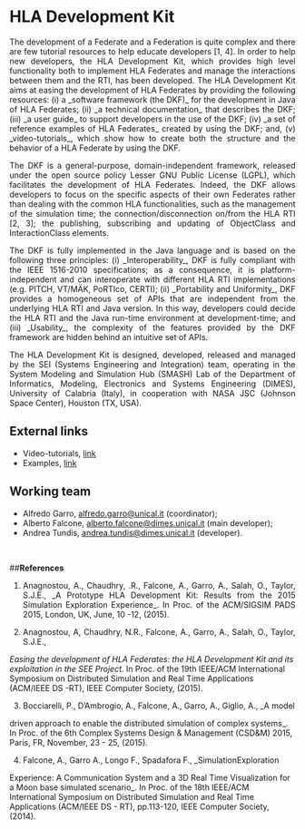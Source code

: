 # HLA Development Kit

<p align="justify">
The development of a Federate and a Federation is quite complex and there are few tutorial resources to help educate developers [1, 4]. In order to help new developers, the HLA Development Kit, which provides high level functionality both to implement HLA Federates and manage the interactions between them and the RTI, has been developed.The HLA Development Kit aims at easing the development of HLA Federates by providing the following resources: (i) a _software framework (the DKF)_ for the development in Java of HLA Federates; (ii) _a technical documentation_ that describes the DKF; (iii) _a user guide_ to support developers in the use of the DKF; (iv) _a set of reference examples of HLA Federates_ created by using the DKF; and, (v) _video-tutorials_, which show how to create both the structure and the behavior of a HLA Federate by using the DKF.
</p>

<p align="justify">
The DKF is a general-purpose, domain-independent framework, released under the open source policy Lesser GNU Public License (LGPL), which facilitates the development of HLA Federates. Indeed, the DKF allows developers to focus on the specific aspects of their own Federates rather than dealing with the common HLA functionalities, such as the management of the simulation time; the connection/disconnection on/from the HLA RTI [2, 3]; the publishing, subscribing and updating of ObjectClass and InteractionClass elements. </p>

<p align="justify">The DKF is fully implemented in the Java language and is based on the following three principles: (i) _Interoperability_, DKF is fully compliant with the IEEE 1516-2010 specifications; as a consequence, it is platform-independent and can interoperate with different HLA RTI implementations (e.g. PITCH, VT/MÄK, PoRTIco, CERTI); (ii) _Portability and Uniformity_, DKF provides a homogeneous set of APIs that are independent from the underlying HLA RTI and Java version. In this way, developers could decide the HLA RTI and the Java run-time environment at development-time; and (iii) _Usability_, the complexity of the features provided by the DKF framework are hidden behind an intuitive set of APIs.
</p>

<p align="justify">
The HLA Development Kit is designed, developed, released and managed by the SEI (Systems Engineering and Integration) team, operating in the System Modeling and Simulation Hub (SMASH) Lab of the Department of Informatics, Modeling, Electronics and Systems Engineering (DIMES), University of Calabria (Italy), in cooperation with NASA JSC (Johnson Space Center), Houston (TX, USA).
</p>


## **External links**

*  Video-tutorials, [link](https://drive.google.com/folderview?id=0B6Txsul1iIJmflNPQmxudDV1eVZ3NXNKbGVmNEcwODU2TkpYOElxY2lzYV9USVJIbjJsRTg&usp=sharing)
*  Examples, [link]()

## **Working team**

*  Alfredo Garro, [alfredo.garro@unical.it](mailto:alfredo.garro@unical.it) (coordinator);
*  Alberto Falcone, [alberto.falcone@dimes.unical.it](mailto:alberto.falcone@dimes.unical.it) (main developer); 
*  Andrea Tundis, [andrea.tundis@dimes.unical.it](mailto:andrea.tundis@dimes.unical.it) (developer).

<br>
 
##**References**1. <p align="justify">Anagnostou, A., Chaudhry, .R., Falcone, A., Garro, A., Salah, O., Taylor, S.J.E., _A Prototype HLA Development Kit: Results from the 2015 Simulation Exploration Experience_. In Proc. of the ACM/SIGSIM PADS 2015, London, UK, June, 10 -12, (2015).</p>

2. <p align="justify">Anagnostou, A, Chaudhry, N.R., Falcone, A., Garro, A., Salah, O., Taylor, S.J.E.,_Easing the development of HLA Federates: the HLA Development Kit and its exploitation in the SEE Project_. In Proc. of the 19th IEEE/ACM International Symposium on Distributed Simulation and Real Time Applications (ACM/IEEE DS -RT), IEEE Computer Society, (2015).</p>

3. <p align="justify">Bocciarelli, P., D’Ambrogio, A., Falcone, A., Garro, A., Giglio, A., _A modeldriven approach to enable the distributed simulation of complex systems_. In Proc. of the 6th Complex Systems Design & Management (CSD&M) 2015, Paris, FR, November, 23 - 25, (2015).</p>

4. <p align="justify">Falcone, A., Garro A., Longo F., Spadafora F., _SimulationExplorationExperience: A Communication System and a 3D Real Time Visualization for a Moon base simulated scenario_. In Proc. of the 18th IEEE/ACM International Symposium on Distributed Simulation and Real Time Applications (ACM/IEEE DS - RT), pp.113-120, IEEE Computer Society, (2014).</p>